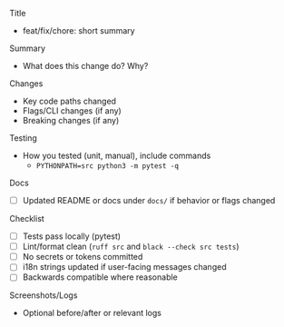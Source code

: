 Title
- feat/fix/chore: short summary

Summary
- What does this change do? Why?

Changes
- Key code paths changed
- Flags/CLI changes (if any)
- Breaking changes (if any)

Testing
- How you tested (unit, manual), include commands
  - `PYTHONPATH=src python3 -m pytest -q`

Docs
- [ ] Updated README or docs under `docs/` if behavior or flags changed

Checklist
- [ ] Tests pass locally (pytest)
- [ ] Lint/format clean (`ruff src` and `black --check src tests`)
- [ ] No secrets or tokens committed
- [ ] i18n strings updated if user-facing messages changed
- [ ] Backwards compatible where reasonable

Screenshots/Logs
- Optional before/after or relevant logs

